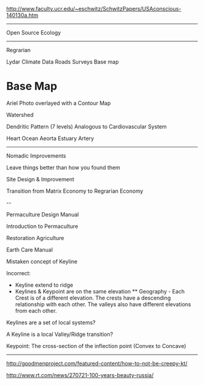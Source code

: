 <a href="http://www.faculty.ucr.edu/~eschwitz/SchwitzPapers/USAconscious-140130a.htm" target="_blank">http://www.faculty.ucr.edu/~eschwitz/SchwitzPapers/USAconscious-140130a.htm</a>

---

Open Source Ecology

---

Regrarian

Lydar
Climate Data
Roads
Surveys
Base map

# Base Map

Ariel Photo overlayed with a Contour Map


Watershed

Dendritic Pattern (7 levels)
Analogous to Cardiovascular System

Heart Ocean
Aeorta Estuary
Artery 

---

Nomadic Improvements

Leave things better than how you found them

Site Design & Improvement

Transition from Matrix Economy to Regrarian Economy

--


Permaculture Design Manual

Introduction to Permaculture

Restoration Agriculture

Earth Care Manual

Mistaken concept of Keyline

Incorrect:
* Keyline extend to ridge
* Keylines & Keypoint are on the same elevation
** Geography - Each Crest is of a different elevation. The crests have a descending relationship with each other. The valleys also have different elevations from each other.

Keylines are a set of local systems?

A Keyline is a local Valley/Ridge transition?

Keypoint: The cross-section of the inflection point (Convex to Concave)

---

<a href="http://goodmenproject.com/featured-content/how-to-not-be-creepy-kt/" target="_blank">http://goodmenproject.com/featured-content/how-to-not-be-creepy-kt/</a>

<a href="http://www.rt.com/news/270721-100-years-beauty-russia/" target="_blank">http://www.rt.com/news/270721-100-years-beauty-russia/</a>

